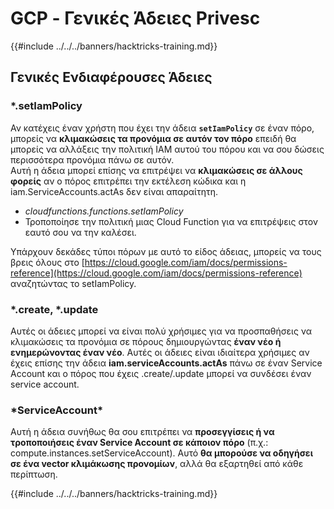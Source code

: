 # GCP - Γενικές Άδειες Privesc

{{#include ../../../banners/hacktricks-training.md}}

## Γενικές Ενδιαφέρουσες Άδειες

### \*.setIamPolicy

Αν κατέχεις έναν χρήστη που έχει την άδεια **`setIamPolicy`** σε έναν πόρο, μπορείς να **κλιμακώσεις τα προνόμια σε αυτόν τον πόρο** επειδή θα μπορείς να αλλάξεις την πολιτική IAM αυτού του πόρου και να σου δώσεις περισσότερα προνόμια πάνω σε αυτόν.\
Αυτή η άδεια μπορεί επίσης να επιτρέψει να **κλιμακώσεις σε άλλους φορείς** αν ο πόρος επιτρέπει την εκτέλεση κώδικα και η iam.ServiceAccounts.actAs δεν είναι απαραίτητη.

- _cloudfunctions.functions.setIamPolicy_
- Τροποποίησε την πολιτική μιας Cloud Function για να επιτρέψεις στον εαυτό σου να την καλέσει.

Υπάρχουν δεκάδες τύποι πόρων με αυτό το είδος άδειας, μπορείς να τους βρεις όλους στο [https://cloud.google.com/iam/docs/permissions-reference](https://cloud.google.com/iam/docs/permissions-reference) αναζητώντας το setIamPolicy.

### \*.create, \*.update

Αυτές οι άδειες μπορεί να είναι πολύ χρήσιμες για να προσπαθήσεις να κλιμακώσεις τα προνόμια σε πόρους δημιουργώντας **έναν νέο ή ενημερώνοντας έναν νέο**. Αυτές οι άδειες είναι ιδιαίτερα χρήσιμες αν έχεις επίσης την άδεια **iam.serviceAccounts.actAs** πάνω σε έναν Service Account και ο πόρος που έχεις .create/.update μπορεί να συνδέσει έναν service account.

### \*ServiceAccount\*

Αυτή η άδεια συνήθως θα σου επιτρέπει να **προσεγγίσεις ή να τροποποιήσεις έναν Service Account σε κάποιον πόρο** (π.χ.: compute.instances.setServiceAccount). Αυτό **θα μπορούσε να οδηγήσει σε ένα vector κλιμάκωσης προνομίων**, αλλά θα εξαρτηθεί από κάθε περίπτωση.

{{#include ../../../banners/hacktricks-training.md}}
